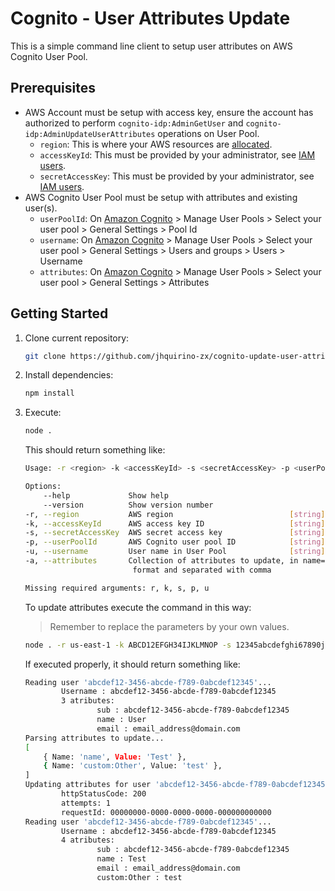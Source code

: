 # Cognito - User Attributes Update

This is a simple command line client to setup user attributes on AWS Cognito User Pool.

## Prerequisites

* AWS Account must be setup with access key, ensure the account has authorized to perform `cognito-idp:AdminGetUser` and `cognito-idp:AdminUpdateUserAttributes` operations on User Pool.
  * `region`: This is where your AWS resources are [allocated](https://aws.amazon.com/about-aws/global-infrastructure/regions_az/).
  * `accessKeyId`: This must be provided by your administrator, see [IAM users](https://docs.aws.amazon.com/IAM/latest/UserGuide/id_credentials_access-keys.html).
  * `secretAccessKey`: This must be provided by your administrator, see [IAM users](https://docs.aws.amazon.com/IAM/latest/UserGuide/id_credentials_access-keys.html).
* AWS Cognito User Pool must be setup with attributes and existing user(s).
  * `userPoolId`: On [Amazon Cognito](https://console.aws.amazon.com/cognito/home) > Manage User Pools > Select your user pool > General Settings > Pool Id
  * `username`: On [Amazon Cognito](https://console.aws.amazon.com/cognito/home) > Manage User Pools > Select your user pool > General Settings > Users and groups > Users > Username
  * `attributes`: On [Amazon Cognito](https://console.aws.amazon.com/cognito/home) > Manage User Pools > Select your user pool > General Settings > Attributes

## Getting Started

1. Clone current repository:

    ```bash
    git clone https://github.com/jhquirino-zx/cognito-update-user-attributes.git
    ```

2. Install dependencies:

    ```bash
    npm install
    ```

3. Execute:

    ```bash
    node .
    ```

    This should return something like:

    ```bash
    Usage: -r <region> -k <accessKeyId> -s <secretAccessKey> -p <userPoolId> -u <username> -a <attr1=value1,attr2=value2,attrN=valueN>

    Options:
        --help             Show help                                     [boolean]
        --version          Show version number                           [boolean]
    -r, --region           AWS region                          [string] [required]
    -k, --accessKeyId      AWS access key ID                   [string] [required]
    -s, --secretAccessKey  AWS secret access key               [string] [required]
    -p, --userPoolId       AWS Cognito user pool ID            [string] [required]
    -u, --username         User name in User Pool              [string] [required]
    -a, --attributes       Collection of attributes to update, in name=value
                            format and separated with comma                [string]

    Missing required arguments: r, k, s, p, u
    ```

    To update attributes execute the command in this way:
    > Remember to replace the parameters by your own values.

    ```bash
    node . -r us-east-1 -k ABCD12EFGH34IJKLMNOP -s 12345abcdefghi67890jklmnopqrstuvwxyz12ab -p us-east-1_abcDEF123 -u abcdef12-3456-abcde-f789-0abcdef12345 -a name=Test,custom:Other=test
    ```

    If executed properly, it should return something like:

    ```bash
    Reading user 'abcdef12-3456-abcde-f789-0abcdef12345'...
            Username : abcdef12-3456-abcde-f789-0abcdef12345
            3 atributes:
                    sub : abcdef12-3456-abcde-f789-0abcdef12345
                    name : User
                    email : email_address@domain.com
    Parsing attributes to update...
    [
        { Name: 'name', Value: 'Test' },
        { Name: 'custom:Other', Value: 'test' },
    ]
    Updating attributes for user 'abcdef12-3456-abcde-f789-0abcdef12345'...
            httpStatusCode: 200
            attempts: 1
            requestId: 00000000-0000-0000-0000-000000000000
    Reading user 'abcdef12-3456-abcde-f789-0abcdef12345'...
            Username : abcdef12-3456-abcde-f789-0abcdef12345
            4 atributes:
                    sub : abcdef12-3456-abcde-f789-0abcdef12345
                    name : Test
                    email : email_address@domain.com
                    custom:Other : test
    ```
